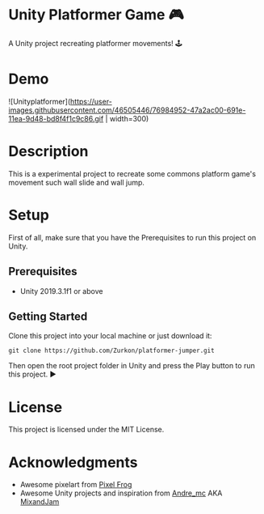 # Unity Platformer Game :video_game:
A Unity project recreating platformer movements! :joystick: 

# Demo
![Unityplatformer](https://user-images.githubusercontent.com/46505446/76984952-47a2ac00-691e-11ea-9d48-bd8f4f1c9c86.gif | width=300)

# Description
This is a experimental project to recreate some commons platform game's movement such wall slide and wall jump.

# Setup
First of all, make sure that you have the Prerequisites to run this project on Unity.

## Prerequisites
* Unity 2019.3.1f1 or above

## Getting Started
Clone this project into your local machine or just download it:
```
git clone https://github.com/Zurkon/platformer-jumper.git
```
Then open the root project folder in Unity and press the Play button to run this project. :arrow_forward:

# License
This project is licensed under the MIT License.

# Acknowledgments
* Awesome pixelart from [Pixel Frog](https://twitter.com/hi_PixelFrog)
* Awesome Unity projects and inspiration from [Andre_mc](https://twitter.com/andre_mc) AKA [MixandJam](https://www.youtube.com/channel/UCLyVUwlB_Hahir_VsKkGPIA)
